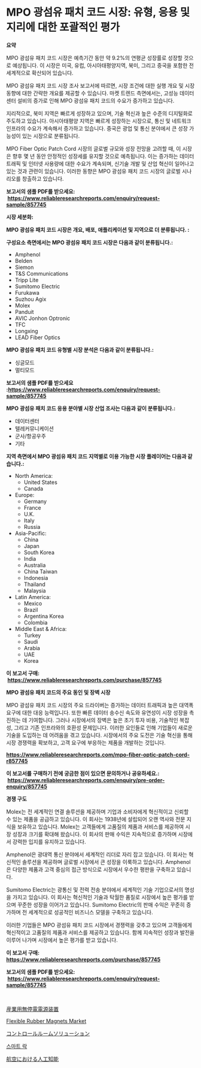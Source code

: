 <p><h1>MPO 광섬유 패치 코드 시장: 유형, 응용 및 지리에 대한 포괄적인 평가</h1></p><p><strong>요약</strong></p>
<p><p>MPO 광섬유 패치 코드 시장은 예측기간 동안 약 9.2%의 연평균 성장률로 성장할 것으로 예상됩니다. 이 시장은 미국, 유럽, 아시아태평양지역, 북미, 그리고 중국을 포함한 전 세계적으로 확산되어 있습니다.</p><p>MPO 광섬유 패치 코드 시장 조사 보고서에 따르면, 시장 조건에 대한 실행 개요 및 시장 동향에 대한 간략한 개요를 제공할 수 있습니다. 마켓 트렌드 측면에서는, 고성능 데이터 센터 설비의 증가로 인해 MPO 광섬유 패치 코드의 수요가 증가하고 있습니다. </p><p>지리적으로, 북미 지역은 빠르게 성장하고 있으며, 기술 혁신과 높은 수준의 디지털화로 주도하고 있습니다. 아시아태평양 지역은 빠르게 성장하는 시장으로, 통신 및 네트워크 인프라의 수요가 계속해서 증가하고 있습니다. 중국은 광업 및 통신 분야에서 큰 성장 가능성이 있는 시장으로 분류됩니다.</p><p>MPO Fiber Optic Patch Cord 시장의 글로벌 규모와 성장 전망을 고려할 때, 이 시장은 향후 몇 년 동안 안정적인 성장세를 유지할 것으로 예측됩니다. 이는 증가하는 데이터 트래픽 및 인터넷 사용량에 대한 수요가 계속되며, 신기술 개발 및 산업 혁신이 일어나고 있는 것과 관련이 있습니다. 이러한 동향은 MPO 광섬유 패치 코드 시장의 글로벌 시나리오를 창출하고 있습니다.</p></p>
<p><strong>보고서의 샘플 PDF를 받으세요: &nbsp;<a href="https://www.reliableresearchreports.com/enquiry/request-sample/857745">https://www.reliableresearchreports.com/enquiry/request-sample/857745</a></strong></p>
<p><strong>시장 세분화:</strong></p>
<p><strong> MPO 광섬유 패치 코드 시장은 개요, 배포, 애플리케이션 및 지역으로 더 분류됩니다. :</strong></p>
<p><strong>구성요소 측면에서는 MPO 광섬유 패치 코드 시장은 다음과 같이 분류됩니다.:</strong></p>
<p><ul><li>Amphenol</li><li>Belden</li><li>Siemon</li><li>T&S Communications</li><li>Tripp Lite</li><li>Sumitomo Electric</li><li>Furukawa</li><li>Suzhou Agix</li><li>Molex</li><li>Panduit</li><li>AVIC Jonhon Optronic</li><li>TFC</li><li>Longxing</li><li>LEAD Fiber Optics</li></ul></p>
<p><strong> MPO 광섬유 패치 코드 유형별 시장 분석은 다음과 같이 분류됩니다.:</strong></p>
<p><ul><li>싱글모드</li><li>멀티모드</li></ul></p>
<p><strong>보고서의 샘플 PDF를 받으세요 :<a href="https://www.reliableresearchreports.com/enquiry/request-sample/857745">https://www.reliableresearchreports.com/enquiry/request-sample/857745</a></strong></p>
<p><strong> MPO 광섬유 패치 코드 응용 분야별 시장 산업 조사는 다음과 같이 분류됩니다.:</strong></p>
<p><ul><li>데이터센터</li><li>텔레커뮤니케이션</li><li>군사/항공우주</li><li>기타</li></ul></p>
<p><strong>지역 측면에서 MPO 광섬유 패치 코드 지역별로 이용 가능한 시장 플레이어는 다음과 같습니다.:</strong></p>
<p><ul>
    <li>
        North America:
        <ul>
            <li>United States</li>
            <li>Canada</li>
        </ul>
    </li>
    <li>
        Europe:
        <ul>
            <li>Germany</li>
            <li>France</li>
            <li>U.K.</li>
            <li>Italy</li>
            <li>Russia</li>
        </ul>
    </li>
    <li>
        Asia-Pacific:
        <ul>
            <li>China</li>
            <li>Japan</li>
            <li>South Korea</li>
            <li>India</li>
            <li>Australia</li>
            <li>China Taiwan</li>
            <li>Indonesia</li>
            <li>Thailand</li>
            <li>Malaysia</li>
        </ul>
    </li>
    <li>
        Latin America:
        <ul>
            <li>Mexico</li>
            <li>Brazil</li>
            <li>Argentina Korea</li>
            <li>Colombia</li>
        </ul>
    </li>
    <li>
        Middle East & Africa:
        <ul>
            <li>Turkey</li>
            <li>Saudi</li>
            <li>Arabia</li>
            <li>UAE</li>
            <li>Korea</li>
        </ul>
    </li>
    </ul></p>
<p><strong>이 보고서 구매: &nbsp;<a href="https://www.reliableresearchreports.com/purchase/857745">https://www.reliableresearchreports.com/purchase/857745</a></strong></p>
<p><strong>MPO 광섬유 패치 코드의 주요 동인 및 장벽 시장</strong></p>
<p><p>MPO 광섬유 패치 코드 시장의 주요 드라이버는 증가하는 데이터 트래픽과 높은 대역폭 요구에 대한 대응 능력입니다. 또한 빠른 데이터 송수신 속도와 유연성이 시장 성장을 촉진하는 데 기여합니다. 그러나 시장에서의 장벽은 높은 초기 투자 비용, 기술적인 복잡성, 그리고 기존 인프라와의 호환성 문제입니다. 이러한 요인들로 인해 기업들이 새로운 기술을 도입하는 데 어려움을 겪고 있습니다. 시장에서의 주요 도전은 기술 혁신을 통해 시장 경쟁력을 확보하고, 고객 요구에 부응하는 제품을 개발하는 것입니다.</p></p>
<p><strong><a href="https://www.reliableresearchreports.com/mpo-fiber-optic-patch-cord-r857745">https://www.reliableresearchreports.com/mpo-fiber-optic-patch-cord-r857745</a></strong></p>
<p><strong>이 보고서를 구매하기 전에 궁금한 점이 있으면 문의하거나 공유하세요.: &nbsp;<a href="https://www.reliableresearchreports.com/enquiry/pre-order-enquiry/857745">https://www.reliableresearchreports.com/enquiry/pre-order-enquiry/857745</a></strong></p>
<p><strong>경쟁 구도</strong></p>
<p><p>Molex는 전 세계적인 연결 솔루션을 제공하며 기업과 소비자에게 혁신적이고 신뢰할 수 있는 제품을 공급하고 있습니다. 이 회사는 1938년에 설립되어 오랜 역사와 전문 지식을 보유하고 있습니다. Molex는 고객들에게 고품질의 제품과 서비스를 제공하여 시장 성장과 크기를 확대해 왔습니다. 이 회사의 판매 수익은 지속적으로 증가하며 시장에서 강력한 입지를 유지하고 있습니다.</p><p>Amphenol은 광대역 통신 분야에서 세계적인 리더로 자리 잡고 있습니다. 이 회사는 혁신적인 솔루션을 제공하며 글로벌 시장에서 큰 성장을 이룩하고 있습니다. Amphenol은 다양한 제품과 고객 중심의 접근 방식으로 시장에서 우수한 평판을 구축하고 있습니다.</p><p>Sumitomo Electric는 광통신 및 전력 전송 분야에서 세계적인 기술 기업으로서의 명성을 가지고 있습니다. 이 회사는 혁신적인 기술과 탁월한 품질로 시장에서 높은 평가를 받으며 꾸준한 성장을 이어가고 있습니다. Sumitomo Electric의 판매 수익은 꾸준히 증가하며 전 세계적으로 성공적인 비즈니스 모델을 구축하고 있습니다.</p><p>이러한 기업들은 MPO 광섬유 패치 코드 시장에서 경쟁력을 갖추고 있으며 고객들에게 혁신적이고 고품질의 제품과 서비스를 제공하고 있습니다. 함께 지속적인 성장과 발전을 이루어 나가며 시장에서 높은 평가를 받고 있습니다.</p></p>
<p><strong>이 보고서 구매: &nbsp; <a href="https://www.reliableresearchreports.com/purchase/857745">https://www.reliableresearchreports.com/purchase/857745</a></strong></p>
<p><strong>보고서의 샘플 PDF를 받으세요: &nbsp;<a href="https://www.reliableresearchreports.com/enquiry/request-sample/857745">https://www.reliableresearchreports.com/enquiry/request-sample/857745</a></strong><strong></strong></p>
<p>&nbsp;</p>
<p><p><a href="https://github.com/CloydAbbott2023/Market-Research-Report-List-1/blob/main/469210532642.md">産業用無停電電源装置</a></p><p><a href="https://issuu.com/reportprime-2/docs/flexible-rubber-magnets-market-size-2030.pptx">Flexible Rubber Magnets Market</a></p><p><a href="https://github.com/AaronVargas43/Market-Research-Report-List-1/blob/main/668433032640.md">コントロールルームソリューション</a></p><p><a href="https://medium.com/@emmettsaynford43546/%EC%8A%A4%EB%A7%88%ED%8A%B8-%EC%9E%A0%EA%B8%88%EC%9E%A5%EC%B9%98-%EC%8B%9C%EC%9E%A5-%EC%8B%9C%EC%9E%A5-cagr-%EC%8B%9C%EC%9E%A5-%EB%8F%99%ED%96%A5-%EB%B0%8F-%EC%84%B1%EC%9E%A5-%EC%A0%84%EB%9E%B5%EC%97%90-%EB%8C%80%ED%95%9C-%ED%86%B5%EC%B0%B0%EB%A0%A5-aa62f88ffa69">스마트 락</a></p><p><a href="https://medium.com/@jacksonwiza1924/%E4%BA%BA%E5%B7%A5%E7%9F%A5%E8%83%BD-ai-%E3%81%8C%E5%8F%96%E3%82%8A%E4%B8%8A%E3%81%92%E3%82%89%E3%82%8C%E3%81%A6%E3%81%84%E3%82%8B%E8%88%AA%E7%A9%BA%E7%94%A3%E6%A5%AD%E3%81%AE%E5%B8%82%E5%A0%B4%E3%81%AF-2031%E5%B9%B4%E3%81%BE%E3%81%A7%E3%81%AE%E5%B8%82%E5%A0%B4%E3%82%B7%E3%82%A7%E3%82%A2-%E8%A6%8F%E6%A8%A1-%E3%81%8A%E3%82%88%E3%81%B3%E4%BA%88%E6%B8%AC%E3%82%92%E7%84%A6%E7%82%B9%E3%81%AB%E3%81%97%E3%81%A6%E3%81%84%E3%81%BE%E3%81%99-2a60857e28a2">航空における人工知能</a></p></p>